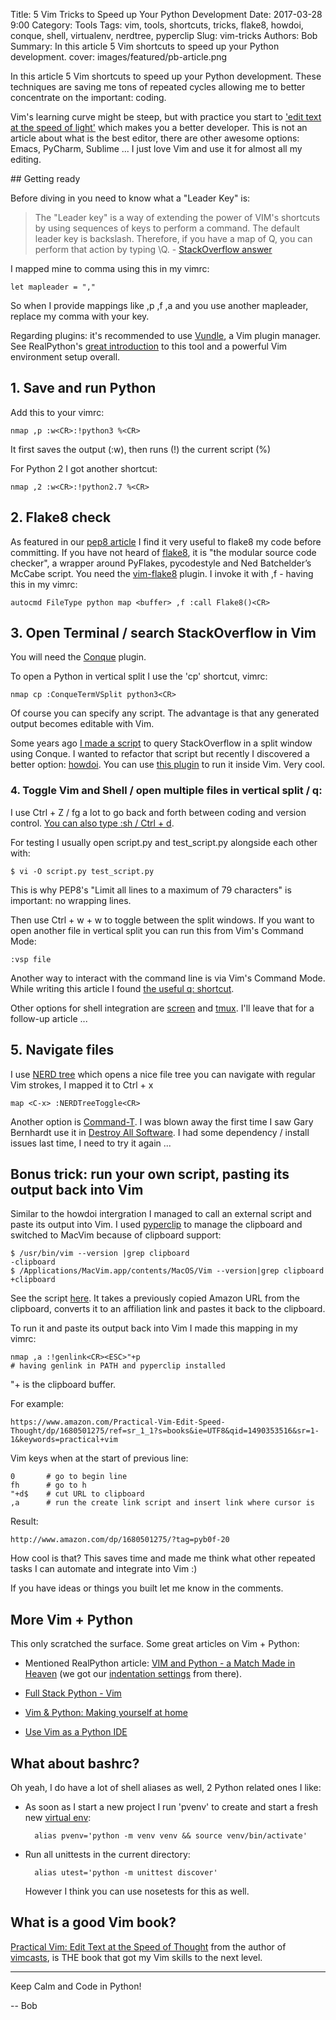 Title: 5 Vim Tricks to Speed up Your Python Development
Date: 2017-03-28 9:00
Category: Tools
Tags: vim, tools, shortcuts, tricks, flake8, howdoi, conque, shell, virtualenv, nerdtree, pyperclip
Slug: vim-tricks
Authors: Bob
Summary: In this article 5 Vim shortcuts to speed up your Python development. 
cover: images/featured/pb-article.png

In this article 5 Vim shortcuts to speed up your Python development. These techniques are saving me tons of repeated cycles allowing me to better concentrate on the important: coding. 

Vim's learning curve might be steep, but with practice you start to ['edit text at the speed of light'](http://www.amazon.com/dp/1680501275/?tag=pyb0f-20) which makes you a better developer. This is not an article about what is the best editor, there are other awesome options: Emacs, PyCharm, Sublime ... I just love Vim and use it for almost all my editing. 

## Getting ready

Before diving in you need to know what a "Leader Key" is:

> The "Leader key" is a way of extending the power of VIM's shortcuts by using sequences of keys to perform a command. The default leader key is backslash. Therefore, if you have a map of <Leader>Q, you can perform that action by typing \Q. - [StackOverflow answer](http://stackoverflow.com/questions/1764263/what-is-the-leader-in-a-vimrc-file)

I mapped mine to comma using this in my vimrc:

    let mapleader = ","

So when I provide mappings like ,p ,f ,a and you use another mapleader, replace my comma with your key.

Regarding plugins: it's recommended to use [Vundle](https://github.com/VundleVim/Vundle.vim), a Vim plugin manager. See RealPython's [great introduction](https://realpython.com/blog/python/vim-and-python-a-match-made-in-heaven/) to this tool and a powerful Vim environment setup overall.

## 1. Save and run Python

Add this to your vimrc:

	nmap ,p :w<CR>:!python3 %<CR>

It first saves the output (:w), then runs (!) the current script (%)

For Python 2 I got another shortcut:

    nmap ,2 :w<CR>:!python2.7 %<CR>

## 2. Flake8 check

As featured in our [pep8 article](http://pybit.es/pep8.html) I find it very useful to flake8 my code before committing. If you have not heard of [flake8](https://pypi.python.org/pypi/flake8), it is "the modular source code checker", a wrapper around PyFlakes, pycodestyle and Ned Batchelder’s McCabe script. You need the [vim-flake8](https://github.com/nvie/vim-flake8) plugin. I invoke it with ,f - having this in my vimrc:

    autocmd FileType python map <buffer> ,f :call Flake8()<CR>

## 3. Open Terminal / search StackOverflow in Vim

You will need the [Conque](https://github.com/vim-scripts/Conque-Shell) plugin. 

To open a Python in vertical split I use the 'cp' shortcut, vimrc: 

    nmap cp :ConqueTermVSplit python3<CR>

Of course you can specify any script. The advantage is that any generated output becomes editable with Vim.

Some years ago [I made a script](http://bobbelderbos.com/2013/01/search-copy-stackoverflow-data-in-vim-with-conque/) to query StackOverflow in a split window using Conque. I wanted to refactor that script but recently I discovered a better option: [howdoi](https://github.com/gleitz/howdoi). You can use [this plugin](https://github.com/laurentgoudet/vim-howdoi) to run it inside Vim. Very cool.

### 4. Toggle Vim and Shell / open multiple files in vertical split / q:

I use Ctrl + Z / fg a lot to go back and forth between coding and version control. [You can also type :sh / Ctrl + d](http://stackoverflow.com/questions/1879219/how-to-temporarily-exit-vim-and-go-back). 

For testing I usually open script.py and test_script.py alongside each other with: 
	
	$ vi -O script.py test_script.py

This is why PEP8's "Limit all lines to a maximum of 79 characters" is important: no wrapping lines.

Then use Ctrl + w + w to toggle between the split windows. If you want to open another file in vertical split you can run this from Vim's Command Mode:

    :vsp file

Another way to interact with the command line is via Vim's Command Mode. While writing this article I found [the useful q: shortcut](http://stackoverflow.com/questions/6920943/navigating-in-vims-command-mode).

Other options for shell integration are [screen](http://www.vim.org/scripts/script.php?script_id=2711) and [tmux](https://tmux.github.io). I'll leave that for a follow-up article ...

## 5. Navigate files

I use [NERD tree](https://github.com/scrooloose/nerdtree) which opens a nice file tree you can navigate with regular Vim strokes, I mapped it to Ctrl + x

    map <C-x> :NERDTreeToggle<CR>

Another option is [Command-T](https://github.com/wincent/command-t). I was blown away the first time I saw Gary Bernhardt use it in [Destroy All Software](https://www.destroyallsoftware.com/screencasts). I had some dependency / install issues last time, I need to try it again ... 

## Bonus trick: run your own script, pasting its output back into Vim

Similar to the howdoi intergration I managed to call an external script and paste its output into Vim. I used [pyperclip](http://pybit.es/pyperclip.html) to manage the clipboard and switched to MacVim because of clipboard support:

    $ /usr/bin/vim --version |grep clipboard
    -clipboard
    $ /Applications/MacVim.app/contents/MacOS/Vim --version|grep clipboard
    +clipboard

See the script [here](https://github.com/pybites/blog_code/blob/master/amazon/genlink.py). It takes a previously copied Amazon URL from the clipboard, converts it to an affiliation link and pastes it back to the clipboard. 

To run it and paste its output back into Vim I made this mapping in my vimrc: 

    nmap ,a :!genlink<CR><ESC>"+p
    # having genlink in PATH and pyperclip installed

"+ is the clipboard buffer.

For example:

    https://www.amazon.com/Practical-Vim-Edit-Speed-Thought/dp/1680501275/ref=sr_1_1?s=books&ie=UTF8&qid=1490353516&sr=1-1&keywords=practical+vim

Vim keys when at the start of previous line:

    0       # go to begin line
    fh      # go to h
    "+d$    # cut URL to clipboard
    ,a      # run the create link script and insert link where cursor is

Result:

    http://www.amazon.com/dp/1680501275/?tag=pyb0f-20 

How cool is that? This saves time and made me think what other repeated tasks I can automate and integrate into Vim :) 

If you have ideas or things you built let me know in the comments. 

## More Vim + Python

This only scratched the surface. Some great articles on Vim + Python: 

* Mentioned RealPython article: [VIM and Python - a Match Made in Heaven](https://realpython.com/blog/python/vim-and-python-a-match-made-in-heaven/) (we got our [indentation settings](http://pybit.es/indentation_tips.html) from there).

* [Full Stack Python - Vim](https://www.fullstackpython.com/vim.html)

* [Vim & Python: Making yourself at home](https://justin.abrah.ms/vim/vim_and_python.html)

* [Use Vim as a Python IDE](http://liuchengxu.org/posts/use-vim-as-a-python-ide/)

## What about bashrc?

Oh yeah, I do have a lot of shell aliases as well, 2 Python related ones I like:

* As soon as I start a new project I run 'pvenv' to create and start a fresh new [virtual env](http://pybit.es/the-beauty-of-virtualenv.html):

		alias pvenv='python -m venv venv && source venv/bin/activate'

* Run all unittests in the current directory: 

		alias utest='python -m unittest discover'

    However I think you can use nosetests for this as well.

## What is a good Vim book?

[Practical Vim: Edit Text at the Speed of Thought](http://www.amazon.com/dp/1680501275/?tag=pyb0f-20) from the author of [vimcasts](http://vimcasts.org), is THE book that got my Vim skills to the next level.

---

Keep Calm and Code in Python!

-- Bob
